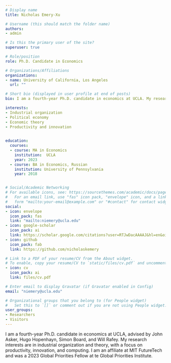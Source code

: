 ```yaml
---
# Display name
title: Nicholas Emery-Xu

# Username (this should match the folder name)
authors:
- admin

# Is this the primary user of the site?
superuser: true

# Role/position
role: Ph.D. Candidate in Economics

# Organizations/Affiliations
organizations:
- name: University of California, Los Angeles
  url: ""

# Short bio (displayed in user profile at end of posts)
bio: I am a fourth-year Ph.D. candidate in economics at UCLA. My research interests are in industrial organization and theory, with a focus on productivity, innovation, and computing.

interests:
- Industrial organization
- Political economy
- Economic theory
- Productivity and innovation
 

education:
  courses:
  - course: MA in Economics
    institution:  UCLA
    year: 2023 
  - course: BA in Economics, Russian
    institution: University of Pennsylvania
    year: 2018


# Social/Academic Networking
# For available icons, see: https://sourcethemes.com/academic/docs/page-builder/#icons
#   For an email link, use "fas" icon pack, "envelope" icon, and a link in the
#   form "mailto:your-email@example.com" or "#contact" for contact widget.
social:
- icon: envelope
  icon_pack: fas
  link: "mailto:niemery@ucla.edu"
- icon: google-scholar
  icon_pack: ai
  link: https://scholar.google.com/citations?user=RTJwDacAAAAJ&hl=en&oi=ao
- icon: github
  icon_pack: fab
  link: https://github.com/nicholaskemery

# Link to a PDF of your resume/CV from the About widget.
# To enable, copy your resume/CV to `static/files/cv.pdf` and uncomment the lines below.
- icon: cv
  icon_pack: ai
  link: files/cv.pdf

# Enter email to display Gravatar (if Gravatar enabled in Config)
email: "niemery@ucla.edu"

# Organizational groups that you belong to (for People widget)
#   Set this to `[]` or comment out if you are not using People widget.
user_groups:
- Researchers
- Visitors
---
```


I am a fourth-year Ph.D. candidate in economics at UCLA, advised by John Asker, Hugo Hopenhayn, Simon Board, and Will Rafey. My research interests are in industrial organization and theory, with a focus on productivity, innovation, and computing. I am an affiliate at MIT FutureTech and was a 2023 Global Priorities Fellow at te Global Priorities Institute.